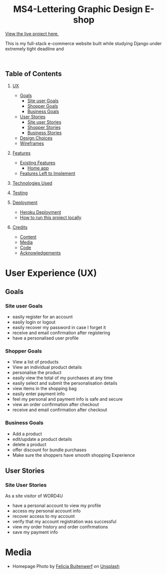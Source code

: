 <h1 align="center">MS4-Lettering Graphic Design E-shop</h1>

[View the live project here.](https://net)

This is my full-stack e-commerce website built while studying Django under extremely tight deadline and 

<h2 align="center"><img src=""></h2>

## Table of Contents
1. [UX](#ux)
    - [Goals](#goals)
        - [Site user Goals](#site-user-goals)
        - [Shopper Goals](#shopper-goals)
        - [Business Goals](#business-goals)
    - [User Stories](#user-stories)
        - [Site user Stories](#site-user-stories)
        - [Shopper Stories](#shopper-stories)
        - [Business Stories](#business-stories)
    - [Design Choices](#design-choices)
    - [Wireframes](#wireframes)

2. [Features](#features)
    - [Existing Features](#existing-features)
        - [Home app](#home-app)
    - [Features Left to Implement](#features-left-to-implement)

3. [Technologies Used](#technologies-used)

4. [Testing](#testing)

5. [Deployment](#deployment)
    - [Heroku Deployment](#heroku-deployment)
    - [How to run this project locally](#how-to-run-this-project-locally)

6. [Credits](#credits)
    - [Content](#content)
    - [Media](#media)
    - [Code](#code)
    - [Acknowledgements](#acknowledgements)



# User Experience (UX)
## Goals
### Site user Goals
- easily register for an account
- easily login or logout
- easily recover my password in case I forget it
- receive and email confirmation after registering
- have a personalised user profile
### Shopper Goals
- View a list of products
- View an individual product details
- personalise the product
- easily view the total of my purchases at any time
- easily select and submit the personalisation details
- view items in the shopping bag
- easily enter payment info
- feel my personal and payment info is safe and secure
- view an order confirmation after checkout
- receive and email confirmation after checkout
### Business Goals
- Add a product
- edit/update a product details
- delete a product
- offer discount for bundle purchases
- Make sure the shoppers have smooth shopping Experience

## User Stories

### Site User Stories
As a site visitor of WORD4U
- have a personal account to view my profile
- access my personal account info
- recover access to my account
- verify that my account registration was successful
- view my order history and order confirmations
- save my payment info 



# Media
- <span>Homepage Photo by <a href="https://unsplash.com/@iamfelicia?utm_source=unsplash&amp;utm_medium=referral&amp;utm_content=creditCopyText">Felicia Buitenwerf</a> on <a href="https://unsplash.com/s/photos/quotes?utm_source=unsplash&amp;utm_medium=referral&amp;utm_content=creditCopyText">Unsplash</a></span>